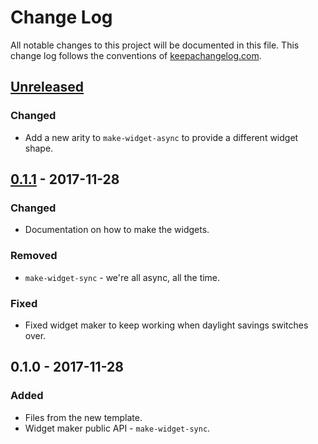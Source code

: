 # Change Log
All notable changes to this project will be documented in this file. This change log follows the conventions of [keepachangelog.com](http://keepachangelog.com/).

## [Unreleased]
### Changed
- Add a new arity to `make-widget-async` to provide a different widget shape.

## [0.1.1] - 2017-11-28
### Changed
- Documentation on how to make the widgets.

### Removed
- `make-widget-sync` - we're all async, all the time.

### Fixed
- Fixed widget maker to keep working when daylight savings switches over.

## 0.1.0 - 2017-11-28
### Added
- Files from the new template.
- Widget maker public API - `make-widget-sync`.

[Unreleased]: https://github.com/your-name/adv2017/compare/0.1.1...HEAD
[0.1.1]: https://github.com/your-name/adv2017/compare/0.1.0...0.1.1

